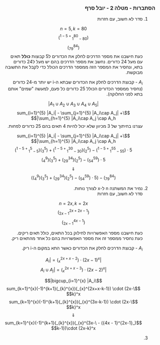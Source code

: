 <style>
    html {
        direction: rtl;
    }
    eqn, table, .katex {
        direction: ltr;
    }
</style>
### הסתברות - מטלה 2 - יובל סרף
1.
    סדר לא חשוב, עם חזרות

    $$n = 5, k = 80$$
    $$(_{80-1}^{80 + 5 - 1})$$
    $$(_{79}^{84})$$
    כעת חישבנו את מספר הדרכים לחלק את הכדורים ל5 קבוצות **כולל** תאים עם מעל 24 כדורים.
    נחשב את מספר הדרכים בהם יש מעל ל24 כדורים בתא, ונחסיר את המספר הזה ממספר הדרכים הכולל כדי לקבל את התשובה מבוקשת.  

    $A_i$ -  קבוצת הדרכים לחלק את הכדורים שבתא ה-i יש יותר מ-24 כדורים (נחסיר ממספר הכדורים הכולל 25 כדורים כל פעם, למעשה "שמים" אותם בתא לפני החלוקה).

    $$|A_1\cup A_2\cup A_3\cup A_4\cup A_5|$$
    $$\sum_{i=1}^{5} |A_i| - \sum_{j=1}^{5} |A_i\cap A_j| + \sum_{h=1}^{5} |A_i\cap A_j \cap A_h|$$
    עצרנו בחיתוך של 3 מכיוון שלא יכול להיות 4 תאים בהם 25 כדורים לפחות.

    $$\sum_{i=1}^{5} |A_i| - \sum_{j=1}^{5} |A_i\cap A_j| + \sum_{h=1}^{5} |A_i\cap A_j \cap A_h|$$
    $$5\cdot (_{55-1}^{55 + 5 - 1}) - (_{2}^{5}) (_{30-1}^{30 + 5 - 1}) + (_{3}^{5}) (_{5-1}^{5 + 5 - 1})$$
    $$5\cdot (_{54}^{59}) - (_{2}^{5}) (_{29}^{34}) + (_{3}^{5}) (_{4}^{9})$$
    $$\Downarrow$$
    $$(_{79}^{84}) - (5\cdot (_{54}^{59}) - (_{2}^{5}) (_{29}^{34}) + (_{3}^{5}) (_{4}^{9}))$$
2.
    נמיר את המשתנה n ל-x לצורך נוחות.  
    סדר לא חשוב, עם חזרות

    $$n = 2x, k = 2x$$
    $$(_{2x-1}^{2x + 2x - 1})$$
    $$(_{2x-1}^{4x - 1})$$

    כעת חישבנו מספר האפשרויות לחילוק בכל התאים, כולל תאים ריקים.  
    כעת נחסיר ממספר זה את מספר האפשרויות בהם כל אחד מהתאים ריק.  

    $A_i$ - קבוצת הדרכים לחלק את הכדורים כאשר התא במקום ה-i ריק.  

    $$|A_i| = (_{x}^{2x+x-2}) \cdot (2x-1)^x$$
    $$|A_i\cup A_j| = (_{x}^{2x+x-3}) \cdot (2x-2)^x$$

    $$\bigcup_{i=1}^{x} |A_i|$$
    $$\sum_{k=1}^{x}(-1)^{k+1}(_{k}^{x})(_{x}^{2x+x-k-1}) \cdot (2x-k)^x$$
    $$\sum_{k=1}^{x}(-1)^{k+1}(_{k}^{x})(_{x}^{3x-k-1}) \cdot (2x-k)^x$$
    $$\Downarrow$$
    $$(_{2x-1}^{4x - 1}) - \sum_{k=1}^{x}(-1)^{k+1}(_{k}^{x})(_{x}^{3x-k-1})\cdot (2x-k)^x$$
3.
    